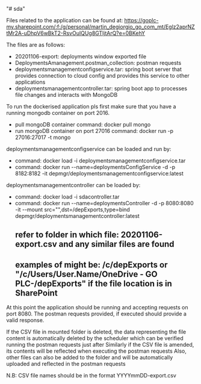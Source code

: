 "# sda" 

Files related to the application can be found at:
https://goplc-my.sharepoint.com/:f:/g/personal/martin_degiorgio_go_com_mt/Eglz2aprNZtMr2A-uDhpV6wBkT2-RsvOuIQUg8GTljtArQ?e=0BKehY

The files are as follows:
- 20201106-export: deployments window exported file
- DeploymentsAmanagement.postman_collection: postman requests
- deploymentsmanagementconfigservice.tar: spring boot server that provides connection to cloud config and provides this service to other applications
- deploymentsmanagementcontroller.tar: spring boot app to processes file changes and interacts with MongoDB

To run the dockerised application pls first make sure that you have a running mongodb container on port 2016.
- pull mongoDB container
  command: docker pull mongo
- run mongoDB container on port 27016
  command: docker run -p 27016:27017 -t mongo

deploymentsmanagementconfigservice can be loaded and run by:
- command: docker load -i deploymentsmanagementconfigservice.tar
- command: docker run --name=deploymentsConfigService -d -p 8182:8182 -it depmgr/deploymentsmanagementconfigservice:latest

deploymentsmanagementcontroller can be loaded by: 
- command: docker load -i sdacontroller.tar
- command: docker run --name=deploymentsController -d -p 8080:8080 -it --mount src="<PATH TO CSV FILES>",dst=/depExports,type=bind depmgr/deploymentsmanagementcontroller:latest
  ## <PATH TO CSV FILES> refer to folder in which file: 20201106-export.csv and any similar files are found 
  ## examples of <PATH TO CSV FILES> might be: /c/depExports or "/c/Users/User.Name/OneDrive - GO PLC-/depExports" if the file location is in SharePoint
  
At this point the application should be running and accepting requests on port 8080. 
The postman requests provided, if executed should provide a valid response. 

If the CSV file in mounted folder is deleted, the data representing the file content is automatically deleted by the scheduler  which can be verified running the postman requests just after
Similarly if the CSV file is amended, its contents will be reflected when executing the postman requests
Also, other files can also be added to the folder and will be automatically uploaded and reflected in the postman requests

N.B: CSV file names should be in the format YYYYmmDD-export.csv
